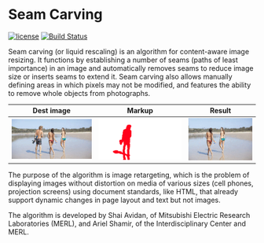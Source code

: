 # Seam Carving
[![license](https://img.shields.io/github/license/mashape/apistatus.svg?style=flat-square)]()
[![Build Status](https://travis-ci.org/zavolokas/SeamCarving.svg?branch=master)](https://travis-ci.org/zavolokas/SeamCarving)

Seam carving (or liquid rescaling) is an algorithm for content-aware image resizing. It functions by establishing a number of seams (paths of least importance) in an image and automatically removes seams to reduce image size or inserts seams to extend it. Seam carving also allows manually defining areas in which pixels may not be modified, and features the ability to remove whole objects from photographs.

| Dest image | Markup | Result |
| ----------- | ------ | ------ |
| ![input1]   | ![input2] | ![result] |

The purpose of the algorithm is image retargeting, which is the problem of displaying images without distortion on media of various sizes (cell phones, projection screens) using document standards, like HTML, that already support dynamic changes in page layout and text but not images.

The algorithm is developed by Shai Avidan, of Mitsubishi Electric Research Laboratories (MERL), and Ariel Shamir, of the Interdisciplinary Center and MERL.

[input1]: images/t001.png "dest image"
[input2]: images/m001.png "markup image"
[result]: images/r001.png "result image"
